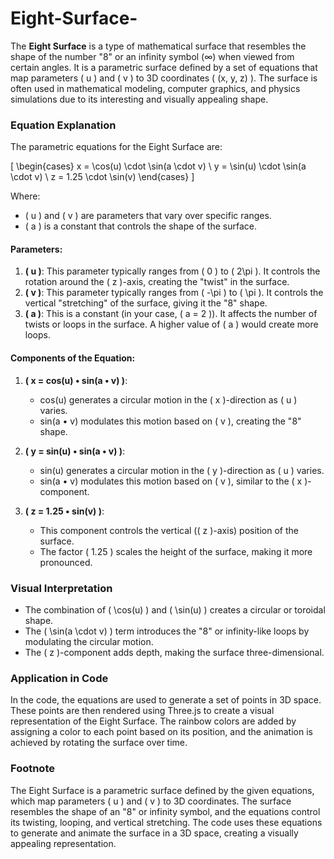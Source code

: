 # Eight-Surface-

The **Eight Surface** is a type of mathematical surface that resembles the shape of the number "8" or an infinity symbol (∞) when viewed from certain angles. It is a parametric surface defined by a set of equations that map parameters \( u \) and \( v \) to 3D coordinates \( (x, y, z) \). The surface is often used in mathematical modeling, computer graphics, and physics simulations due to its interesting and visually appealing shape.

### Equation Explanation
The parametric equations for the Eight Surface are:

\[
\begin{cases}
x = \cos(u) \cdot \sin(a \cdot v) \\
y = \sin(u) \cdot \sin(a \cdot v) \\
z = 1.25 \cdot \sin(v)
\end{cases}
\]

Where:
- \( u \) and \( v \) are parameters that vary over specific ranges.
- \( a \) is a constant that controls the shape of the surface.

#### Parameters:
1. **\( u \)**: This parameter typically ranges from \( 0 \) to \( 2\pi \). It controls the rotation around the \( z \)-axis, creating the "twist" in the surface.
2. **\( v \)**: This parameter typically ranges from \( -\pi \) to \( \pi \). It controls the vertical "stretching" of the surface, giving it the "8" shape.
3. **\( a \)**: This is a constant (in your case, \( a = 2 \)). It affects the number of twists or loops in the surface. A higher value of \( a \) would create more loops.

#### Components of the Equation:
1. **( x = cos(u) • sin(a • v) )**:
   - cos(u) generates a circular motion in the \( x \)-direction as \( u \) varies.
   - sin(a • v) modulates this motion based on \( v \), creating the "8" shape.

2. **( y = sin(u) • sin(a • v) )**:
   - sin(u) generates a circular motion in the \( y \)-direction as \( u \) varies.
   - sin(a • v) modulates this motion based on \( v \), similar to the \( x \)-component.

3. **( z = 1.25 • sin(v) )**:
   - This component controls the vertical (\( z \)-axis) position of the surface.
   - The factor \( 1.25 \) scales the height of the surface, making it more pronounced.

### Visual Interpretation
- The combination of \( \cos(u) \) and \( \sin(u) \) creates a circular or toroidal shape.
- The \( \sin(a \cdot v) \) term introduces the "8" or infinity-like loops by modulating the circular motion.
- The \( z \)-component adds depth, making the surface three-dimensional.

### Application in Code
In the code, the equations are used to generate a set of points in 3D space. These points are then rendered using Three.js to create a visual representation of the Eight Surface. The rainbow colors are added by assigning a color to each point based on its position, and the animation is achieved by rotating the surface over time.

### Footnote 
The Eight Surface is a parametric surface defined by the given equations, which map parameters \( u \) and \( v \) to 3D coordinates. The surface resembles the shape of an "8" or infinity symbol, and the equations control its twisting, looping, and vertical stretching. The code uses these equations to generate and animate the surface in a 3D space, creating a visually appealing representation.
